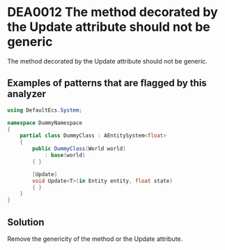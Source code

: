 # DEA0012 The method decorated by the Update attribute should not be generic

The method decorated by the Update attribute should not be generic.

## Examples of patterns that are flagged by this analyzer

```csharp
using DefaultEcs.System;

namespace DummyNamespace
{
    partial class DummyClass : AEntitySystem<float>
    {
        public DummyClass(World world)
            : base(world)
        { }

        [Update]
        void Update<T>(in Entity entity, float state)
        { }
    }
}
```

## Solution

Remove the genericity of the method or the Update attribute.